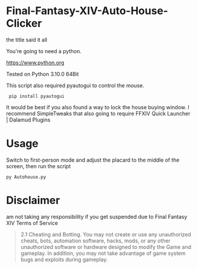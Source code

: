 # Final-Fantasy-XIV-Auto-House-Clicker
the title said it all

You're going to need a python.

https://www.python.org

Tested on Python 3.10.0 64Bit

This script also required pyautogui to control the mouse. 

```
 pip install pyautogui
```

It would be best if you also found a way to lock the house buying window. I recommend SimpleTweaks that also going to require FFXIV Quick Launcher | Dalamud Plugins

# Usage

Switch to first-person mode and adjust the placard to the middle of the screen, then run the script
```
py Autohouse.py
```

# Disclaimer
am not taking any responsibility if you get suspended due to Final Fantasy XIV Terms of Service

> 2.1 Cheating and Botting. You may not create or use any unauthorized cheats, bots, automation software, hacks, mods, or any other unauthorized software or hardware designed to modify the Game and gameplay. In addition, you may not take advantage of game system bugs and exploits during gameplay.
